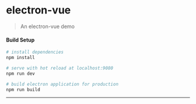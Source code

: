 # electron-vue

> An electron-vue demo

#### Build Setup

``` bash
# install dependencies
npm install

# serve with hot reload at localhost:9080
npm run dev

# build electron application for production
npm run build


```

---
